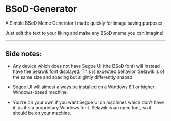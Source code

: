 # BSoD-Generator
A Simple BSoD Meme Generator I made quickly for image saving purposes

Just edit the text to your liking and make any BSoD meme you can imagine!

---
Side notes:
---
- Any device which does not have Segoe UI (the BSoD font) will instead have the Selawik font displayed. This is expected behavior, Selawik is of the same size and spacing but slightly differently shaped.

- Segoe UI will almost always be installed on a Windows 8.1 or higher Windows-based machine.

- You're on your own if you want Segoe UI on machines which don't have it, as it's a proprietary Windows font. Selawik is an open font, so it should be on your machine.
